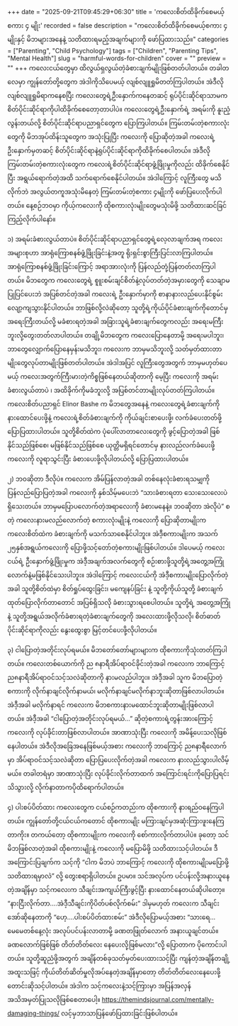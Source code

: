 +++
date = "2025-09-21T09:45:29+06:30"
title = 'ကလေးစိတ်ထိခိုက်စေမယ့်စကား ၄ မျိုး'
recorded = false
description = "ကလေးစိတ်ထိခိုက်စေမယ့်စကား ၄ မျိုးနှင့် မိဘများအနေနဲ့ သတိထားရမည့်အချက်များကို ဖော်ပြထားသည်။"
categories = ["Parenting", "Child Psychology"]
tags = ["Children", "Parenting Tips", "Mental Health"]
slug = "harmful-words-for-children"
cover = ""
preview = ""
+++
ကလေးငယ်တွေမှာ ထိလွယ်ရှလွယ်တဲ့ခံစားချက်မျိုးဖြစ်တတ်ပါတယ်။ တခါတလေမှာ ကျွန်တော်တို့တွေက အဲဒါကိုသိပေမယ့် လျစ်လျူရှုမိတတ်ကြပါတယ်။ အဲဒီလိုလျစ်လျူရှုမိရာကနေစပြီး ကလေးတွေရဲ့ဦးနှောက်ကနေတဆင့် ရုပ်ပိုင်းဆိုင်ရာသာမက စိတ်ပိုင်းဆိုင်ရာကိုပါထိခိုက်စေတော့တာပါပဲ။ ကလေးတွေရဲ့ဦးနှောက်ရဲ့ အရမ်းကို နူးညံ့လွန်းတယ်လို့ စိတ်ပိုင်းဆိုင်ရာပညာရှင်တွေက ပြောကြပါတယ်။ ကြမ်းတမ်းတဲ့စကားလုံးတွေကို မိဘအုပ်ထိန်းသူတွေက အသုံးပြုပြီး ကလေးကို ပြောဆိုတဲ့အခါ ကလေးရဲ့ဦးနှောက်မှတဆင့် စိတ်ပိုင်းဆိုင်ရာနဲ့ရုပ်ပိုင်းဆိုင်ရာကိုထိခိုက်စေပါတယ်။
အဲဒီလိုကြမ်းတမ်းတဲ့စကားလုံးတွေက ကလေးရဲ့စိတ်ပိုင်းဆိုင်ရာဖွံ့ဖြိုးမှုကိုလည်း ထိခိုက်စေနိုင်ပြီး အရွယ်ရောက်တဲ့အထိ သက်ရောက်စေနိုင်ပါတယ်။ အဲဒါကြောင့် လူကြီးတွေ မသိလိုက်ဘဲ အလွယ်တကူအသုံးမိနေတဲ့ ကြမ်းတမ်းတဲ့စကား ၄မျိုးကို ဖော်ပြပေးလိုက်ပါတယ်။ နေ့စဉ်ဘဝမှာ ကိုယ့်ကလေးကို ထိုစကားလုံးမျိုးတွေမသုံးမိဖို့ သတိထားဆင်ခြင်ကြည့်လိုက်ပါနော်။

၁) အရမ်းခံစားလွယ်တာပဲ။
စိတ်ပိုင်းဆိုင်ရာပညာရှင်တွေရဲ့လေ့လာချက်အရ ကလေးအများစုဟာ အာရုံကြောစနစ်ဖွံ့ဖြိုးခြင်းနဲ့အတူ ရိုးရှင်းစွာကြီးပြင်းလာကြပါတယ်။ အာရုံကြောစနစ်ဖွံ့ဖြိုးခြင်းကြောင့် အရာအားလုံးကို ပြန်လည်တုံ့ပြန်တတ်လာကြပါတယ်။ မိဘတွေက ကလေးတွေရဲ့ စူူးစမ်းချင်စိတ်နဲ့လုပ်တတ်တဲ့အမှားတွေကို သေချာမပြုပြင်ပေးဘဲ အပြစ်တင်တဲ့အခါ ကလေးရဲ့ ဦးနှောက်မှာကို စာနာနားလည်ပေးနိုင်စွမ်းလျော့ကျသွားနိုင်ပါတယ်။ ဘာဖြစ်လို့လဲဆိုတော့ သူတို့ရဲ့ကိုယ်ပိုင်ခံစားချက်ကိုတောင်မှ အရေးကြီးတယ်လို့ မခံစားရတဲ့အခါ အခြားသူရဲ့ခံစားချက်တွေကလည်း အရေးမကြီးဘူးလို့တွေးတတ်လာပါတယ်။ တချို့မိဘတွေက ကလေးပြောနေတာမို့ အရေးမပါဘူး၊ ဘာတွေလျှောက်ပြောနေမှန်းမသိဘူး၊ ကလေးက ဘာမှမသိဘူးလို့ သတ်မှတ်ထားတာမျိုးတွေလုပ်တာမျိုးဖြစ်တတ်ပါတယ်။ အဲဒါအပြင် လူကြီးတွေအတွက် ဘာမှမဟုတ်ပေမယ့် ကလေးအတွက်ကြီးမားတဲ့ကိစ္စဖြစ်နေတယ်ဆိုတာကို မေ့ပြီး ကလေးကို အရမ်းခံစားလွယ်တာပဲ ၊ အထိခိုက်ကိုမခံဘူးလို့ အပြစ်တင်တာမျိုးလုပ်တတ်ကြပါတယ်။
ကလေးစိတ်ပညာရှင် Elinor Bashe က မိဘတွေအနေနဲ့ ကလေးတွေရဲ့ခံစားချက်ကို နားထောင်ပေးဖို့နဲ့ ကလေးရဲ့စိတ်ခံစားချက်ကို ကိုယ်ချင်းစာပေးဖို့၊ လက်ခံပေးတတ်ဖို့ ပြောပြထားပါတယ်။ သူတို့စိတ်ထဲက ပုံပေါ်လာတာလေးတွေကို ဖွင့်ပြောတဲ့အခါ ဖြစ်နိုင်သည်ဖြစ်စေ၊ မဖြစ်နိုင်သည်ဖြစ်စေ ယုတ္တိမရှိရင်တောင်မှ နားလည်လက်ခံပေးဖို့ ကလေးကို လူရာသွင်းပြီး ခံစားပေးဖို့လိုပါတယ်လို့ ပြောပြထားပါတယ်။

၂) ဘဝဆိုတာ ဒီလိုပဲ။
ကလေးက အိမ်ပြန်လာတဲ့အခါ တစ်နေလုံးခံစားရသမျှကို ပြန်လည်ပြောပြတဲ့အခါ ကလေးကို နှစ်သိမ့်မပေးဘဲ “သားခံစားရတာ သေးသေးလေးပဲရှိသေးတယ်။ ဘာမှမပြောပလောက်တဲ့အရာလေးကို ခံစားမနေနဲ့။ ဘဝဆိုတာ အဲလိုပဲ” စတဲ့ ကလေးနားမလည်လောက်တဲ့ စကားလုံးမျိုးနဲ့ ကလေးကို ပြောဆိုတာမျိုးက ကလေးစိတ်ထဲက ခံစားချက်ကို မသက်သာစေနိုင်ပါဘူး။
အဲဒီ့စကားမျိုးက အသက် ၂၅နှစ်အရွယ်ကလေးကို ပြောဖို့သင့်တော်တဲ့စကားမျိုးဖြစ်ပါတယ်။ ဒါပေမယ့် ကလေးငယ်ရဲ့ ဦးနှောက်ဖွံ့ဖြိုးမှုက အဲဒီ့အချက်အလက်တွေကို စဉ်းစားဖို့သူတို့ရဲ့အတွေ့အကြုံလောက်နဲ့မဖြစ်နိုင်သေးပါဘူး။ အဲဒါကြောင့် ကလေးငယ်ကို အဲဒီ့စကားမျိုးပြောလိုက်တဲ့အခါ သူတို့စိတ်ထဲမှာ စိတ်ရှုပ်ထွေးခြင်း၊ မကျေနပ်ခြင်း နဲ့ သူတို့ကိုယ်သူတို့ ခံစားချက်ထုတ်ပြောလိုက်တာတောင် အပြစ်ရှိသလို ခံစားသွားရစေပါတယ်။ သူတို့ရဲ့ အတွေ့အကြုံနဲ့ သူတို့အရွယ်အလိုက်ခံစားရတဲ့ခံစားချက်တွေကို အလေးထားဖို့လိုသလို၊ စိတ်ဓာတ်ပိုင်းဆိုင်ရာကိုလည်း နွေးထွေးစွာ မြင့်တင်ပေးဖို့လိုပါတယ်။

၃) ငါပြောတဲ့အတိုင်းလုပ်ရမယ်။
မိဘတော်တော်များများက ထိုစကားကိုသုံးတတ်ကြပါတယ်။ ကလေးတစ်ယောက်ကို ည ၈နာရီအိပ်ရာဝင်ခိုင်းတဲ့အခါ ကလေးက ဘာကြောင့်ည၈နာရီအိပ်ရာဝင်သင့်သလဲဆိုတာကို နားမလည်ပါဘူး။ အဲဒီ့အခါ သူက မိဘပြောတဲ့စကားကို လိုက်နာချင်လိုက်နာမယ်၊ မလိုက်နာချင်မလိုက်နာဘူးဆိုတာဖြစ်လာပါတယ်။ အဲဒီ့အခါ မလိုက်နာရင် ကလေးက မိဘစကားနားမထောင်ဘူးဆိုတာမျိုးဖြစ်လာပါတယ်။ အဲဒီ့အခါ “ငါပြောတဲ့အတိုင်းလုပ်ရမယ်…” ဆိုတဲ့စကားရဲ့တွန်းအားကြောင့် ကလေးကို လုပ်ခိုင်းတာဖြစ်လာပါတယ်။ အာဏာသုံးပြီး ကလေးကို အမိန့်ပေးသလိုဖြစ်နေပါတယ်။ အဲဒီလိုအခြေအနေဖြစ်မယ့်အစား ကလေးကို ဘာကြောင့် ည၈နာရီလောက်မှာ အိပ်ရာဝင်သင့်သလဲဆိုတာ ပြောပြပေးလိုက်တဲ့အခါ ကလေးက နားလည်သွားပါလိမ့်မယ်။ တခါတရံမှာ အာဏာသုံးပြီး လုပ်ခိုင်းလိုက်တာထက် အကြောင်းရင်းကိုပြောပြရင်း သိသွားလို့ လိုက်နာတာကပိုထိရောက်ပါတယ်။

၄) ပါးစပ်ပိတ်ထား
ကလေးတွေက ငယ်စဉ်ကတည်းက ထိုစကားကို နားရည်ဝနေကြပါတယ်။ ကျွန်တော်တို့ငယ်ငယ်ကတောင် ထိုစကားမျိုး မကြားချင်မှအဆုံးကြားဖူးနေကြတာကိုး။ တကယ်တော့ ထိုစကားမျိုးက ကလေးကို စော်ကားလိုက်တာပါပဲ။ ခုတော့ သင်မိဘဖြစ်လာတဲ့အခါ ထိုစကားမျိုးနဲ့ ကလေးကို မပြောမိဖို့ သတိထားသင့်ပါတယ်။ ဒီအကြောင်းပြချက်က သင့်ကို “ငါက မိဘပဲ ဘာကြောင့် ကလေးကို ထိုစကားမျိုးမပြောဖို့သတိထားရမှာလဲ” လို့ တွေးစရာရှိပါတယ်။ ဥပမာ။ သင်အလုပ်က ပင်ပန်းလို့အနားယူနေတဲ့အချိန်မှာ သင့်ကလေးက သီချင်းအကျယ်ကြီးဖွင့်ပြီး နားထောင်နေတယ်ဆိုပါတော့။ “နားငြီးလိုက်တာ….အဲဒီ့သီချင်းကိုပိတ်ပစ်လိုက်စမ်း” ဒါမှမဟုတ် ကလေးက သီချင်းအော်ဆိုနေတာကို “ဟေ့….ပါးစပ်ပိတ်ထားစမ်း” အဲဒီလိုပြောမယ့်အစား “သားရေ…မေမေတစ်နေ့လုံး အလုပ်ပင်ပန်းလာတာမို့ ခဏတဖြုတ်လောက် အနားယူချင်တယ်။ ခဏလောက်ဖြစ်ဖြစ် တိတ်တိတ်လေး နေပေးလို့ဖြစ်မလား”လို့ ပြောတာက ပိုကောင်းပါတယ်။ သူတို့ဆူညံဖို့အတွက် အချိန်တစ်ခုသတ်မှတ်ပေးထားသင့်ပြီး ကျန်တဲ့အချိန်တချို့ အထူးသဖြင့် ကိုယ်တိတ်ဆိတ်မှုလိုအပ်နေတဲ့အချိန်မှာတော့ တိတ်တိတ်လေးနေပေးဖို့ တောင်းဆိုသင့်ပါတယ်။ အဲဒါက သင့်ကလေးနဲ့သင့်ကြားမှာ အပြန်အလှန် အသိအမှတ်ပြုသလိုဖြစ်စေတာပေါ့။
https://themindsjournal.com/mentally-damaging-things/ လင့်မှဘာသာပြန်ဖော်ပြထားခြင်းဖြစ်ပါတယ်။ 